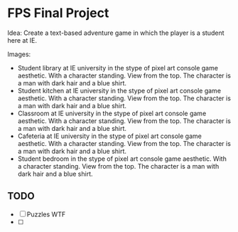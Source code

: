 # FPS Final Project
Idea: Create a text-based adventure game in which the player is a student here at IE.

Images:
+ Student library at IE university in the stype of pixel art console game aesthetic. With a character standing. View from the top. The character is a man with dark hair and a blue shirt.
+ Student kitchen at IE university in the stype of pixel art console game aesthetic. With a character standing. View from the top. The character is a man with dark hair and a blue shirt.
+ Classroom at IE university in the stype of pixel art console game aesthetic. With a character standing. View from the top. The character is a man with dark hair and a blue shirt.
+ Cafeteria at IE university in the stype of pixel art console game aesthetic. With a character standing. View from the top. The character is a man with dark hair and a blue shirt.
+ Student bedroom in the stype of pixel art console game aesthetic. With a character standing. View from the top. The character is a man with dark hair and a blue shirt.


## TODO

+ [ ] Puzzles WTF
+ [ ]
